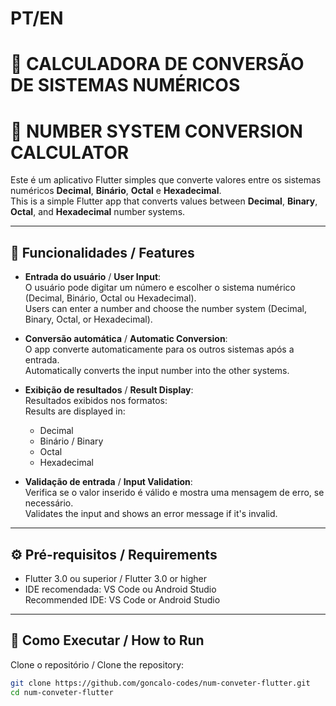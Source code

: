 # PT/EN

# 🔢 CALCULADORA DE CONVERSÃO DE SISTEMAS NUMÉRICOS  
# 🔢 NUMBER SYSTEM CONVERSION CALCULATOR

Este é um aplicativo Flutter simples que converte valores entre os sistemas numéricos **Decimal**, **Binário**, **Octal** e **Hexadecimal**.  
This is a simple Flutter app that converts values between **Decimal**, **Binary**, **Octal**, and **Hexadecimal** number systems.

---

## 📱 Funcionalidades / Features

- **Entrada do usuário** / **User Input**:  
  O usuário pode digitar um número e escolher o sistema numérico (Decimal, Binário, Octal ou Hexadecimal).  
  Users can enter a number and choose the number system (Decimal, Binary, Octal, or Hexadecimal).

- **Conversão automática** / **Automatic Conversion**:  
  O app converte automaticamente para os outros sistemas após a entrada.  
  Automatically converts the input number into the other systems.

- **Exibição de resultados** / **Result Display**:  
  Resultados exibidos nos formatos:  
  Results are displayed in:
  - Decimal
  - Binário / Binary
  - Octal
  - Hexadecimal

- **Validação de entrada** / **Input Validation**:  
  Verifica se o valor inserido é válido e mostra uma mensagem de erro, se necessário.  
  Validates the input and shows an error message if it's invalid.

---

## ⚙️ Pré-requisitos / Requirements

- Flutter 3.0 ou superior / Flutter 3.0 or higher  
- IDE recomendada: VS Code ou Android Studio  
  Recommended IDE: VS Code or Android Studio

---

## 🚀 Como Executar / How to Run

Clone o repositório / Clone the repository:

```bash
git clone https://github.com/goncalo-codes/num-conveter-flutter.git
cd num-conveter-flutter
